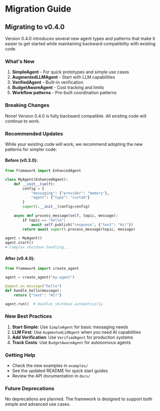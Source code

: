 # Migration Guide

## Migrating to v0.4.0

Version 0.4.0 introduces several new agent types and patterns that make it easier to get started while maintaining backward compatibility with existing code.

### What's New

1. **SimpleAgent** - For quick prototypes and simple use cases
2. **AugmentedLLMAgent** - Start with LLM capabilities
3. **VerifiedAgent** - Built-in verification
4. **BudgetAwareAgent** - Cost tracking and limits
5. **Workflow patterns** - Pre-built coordination patterns

### Breaking Changes

None! Version 0.4.0 is fully backward compatible. All existing code will continue to work.

### Recommended Updates

While your existing code will work, we recommend adopting the new patterns for simpler code:

#### Before (v0.3.0):
```python
from framework import EnhancedAgent

class MyAgent(EnhancedAgent):
    def __init__(self):
        config = {
            "messaging": {"provider": "memory"},
            "agent": {"type": "custom"}
        }
        super().__init__(config=config)
        
    async def process_message(self, topic, message):
        if topic == "hello":
            await self.publish("response", {"text": "Hi!"})
        return await super().process_message(topic, message)
        
agent = MyAgent()
agent.start()
# Complex shutdown handling...
```

#### After (v0.4.0):
```python
from framework import create_agent

agent = create_agent("my-agent")

@agent.on_message("hello")
def handle_hello(message):
    return {"text": "Hi!"}

agent.run()  # Handles shutdown automatically
```

### New Best Practices

1. **Start Simple**: Use `SimpleAgent` for basic messaging needs
2. **LLM First**: Use `AugmentedLLMAgent` when you need AI capabilities
3. **Add Verification**: Use `VerifiedAgent` for production systems
4. **Track Costs**: Use `BudgetAwareAgent` for autonomous agents

### Getting Help

- Check the new examples in `examples/`
- See the updated README for quick start guides
- Review the API documentation in `docs/`

### Future Deprecations

No deprecations are planned. The framework is designed to support both simple and advanced use cases.